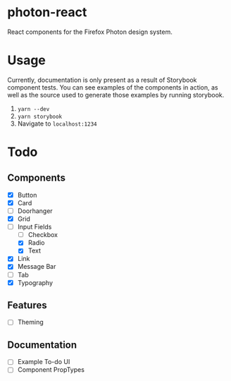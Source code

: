 # photon-react

React components for the Firefox Photon design system.

# Usage

Currently, documentation is only present as a result of Storybook component tests. You can see examples of the components in action, as well as the source used to generate those examples by running storybook.

1. `yarn --dev`
2. `yarn storybook`
3. Navigate to `localhost:1234`

# Todo

## Components

- [x] Button
- [x] Card
- [ ] Doorhanger
- [x] Grid
- [ ] Input Fields
  - [ ] Checkbox
  - [x] Radio
  - [x] Text
- [x] Link
- [x] Message Bar
- [ ] Tab
- [x] Typography

## Features

- [ ] Theming

## Documentation

- [ ] Example To-do UI
- [ ] Component PropTypes
